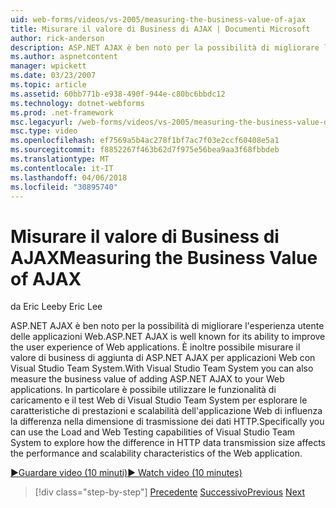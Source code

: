 ```yaml
---
uid: web-forms/videos/vs-2005/measuring-the-business-value-of-ajax
title: Misurare il valore di Business di AJAX | Documenti Microsoft
author: rick-anderson
description: ASP.NET AJAX è ben noto per la possibilità di migliorare l'esperienza utente delle applicazioni Web. È inoltre possibile misurare il busine con Visual Studio Team System...
ms.author: aspnetcontent
manager: wpickett
ms.date: 03/23/2007
ms.topic: article
ms.assetid: 60bb771b-e938-490f-944e-c80bc6bbdc12
ms.technology: dotnet-webforms
ms.prod: .net-framework
msc.legacyurl: /web-forms/videos/vs-2005/measuring-the-business-value-of-ajax
msc.type: video
ms.openlocfilehash: ef7569a5b4ac278f1bf7ac7f03e2ccf60408e5a1
ms.sourcegitcommit: f8852267f463b62d7f975e56bea9aa3f68fbbdeb
ms.translationtype: MT
ms.contentlocale: it-IT
ms.lasthandoff: 04/06/2018
ms.locfileid: "30895740"
---
```

<a name="measuring-the-business-value-of-ajax"></a><span data-ttu-id="4de0e-104">Misurare il valore di Business di AJAX</span><span class="sxs-lookup"><span data-stu-id="4de0e-104">Measuring the Business Value of AJAX</span></span>
====================
<span data-ttu-id="4de0e-105">da Eric Lee</span><span class="sxs-lookup"><span data-stu-id="4de0e-105">by Eric Lee</span></span>

<span data-ttu-id="4de0e-106">ASP.NET AJAX è ben noto per la possibilità di migliorare l'esperienza utente delle applicazioni Web.</span><span class="sxs-lookup"><span data-stu-id="4de0e-106">ASP.NET AJAX is well known for its ability to improve the user experience of Web applications.</span></span> <span data-ttu-id="4de0e-107">È inoltre possibile misurare il valore di business di aggiunta di ASP.NET AJAX per applicazioni Web con Visual Studio Team System.</span><span class="sxs-lookup"><span data-stu-id="4de0e-107">With Visual Studio Team System you can also measure the business value of adding ASP.NET AJAX to your Web applications.</span></span> <span data-ttu-id="4de0e-108">In particolare è possibile utilizzare le funzionalità di caricamento e il test Web di Visual Studio Team System per esplorare le caratteristiche di prestazioni e scalabilità dell'applicazione Web di influenza la differenza nella dimensione di trasmissione dei dati HTTP.</span><span class="sxs-lookup"><span data-stu-id="4de0e-108">Specifically you can use the Load and Web Testing capabilities of Visual Studio Team System to explore how the difference in HTTP data transmission size affects the performance and scalability characteristics of the Web application.</span></span>

[<span data-ttu-id="4de0e-109">&#9654;Guardare video (10 minuti)</span><span class="sxs-lookup"><span data-stu-id="4de0e-109">&#9654; Watch video (10 minutes)</span></span>](https://channel9.msdn.com/Blogs/ASP-NET-Site-Videos/measuring-the-business-value-of-ajax)

> [!div class="step-by-step"]
> <span data-ttu-id="4de0e-110">[Precedente](introduction-to-managing-and-running-tests-with-team-system.md)
> [Successivo](code-coverage-of-automated-tests.md)</span><span class="sxs-lookup"><span data-stu-id="4de0e-110">[Previous](introduction-to-managing-and-running-tests-with-team-system.md)
[Next](code-coverage-of-automated-tests.md)</span></span>
